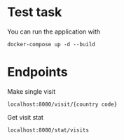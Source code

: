 # Test task

You can run the application with

    docker-compose up -d --build

# Endpoints

Make single visit

    localhost:8080/visit/{country code}

Get visit stat

    localhost:8080/stat/visits